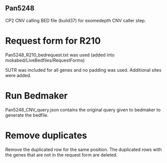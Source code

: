 ## Pan5248

CP2 CNV calling BED file (build37) for exomedepth CNV caller step.

# Request form for R210
Pan5248_R210_bedrequest.txt was used  (added into mokabed/LiveBedfiles/RequestForms)

5UTR was included for all genes and no padding was used. Additional sites were added.

# Run Bedmaker
Pan5248_CNV_query.json contains the original query given to bedmaker to generate the bedfile.

# Remove duplicates
Remove the duplicated row for the same position. The duplicated rows with the genes that are not in the request form are deleted.

